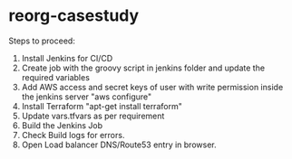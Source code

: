 # reorg-casestudy

Steps to proceed:
1. Install Jenkins for CI/CD
2. Create job with the groovy script in jenkins folder and update the required variables
3. Add AWS access and secret keys of user with write permission inside the jenkins server
    "aws configure"
4. Install Terraform
    "apt-get install terraform"
5. Update vars.tfvars as per requirement
6. Build the Jenkins Job
7. Check Build logs for errors.
8. Open Load balancer DNS/Route53 entry in browser.
